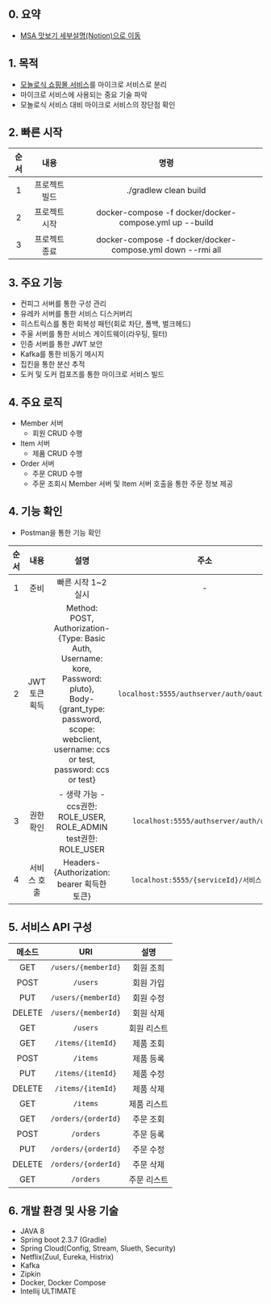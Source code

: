 ## 0. 요약
- [MSA 맛보기 세부설명(Notion)으로 이동](https://diagnostic-octopus-3df.notion.site/MSA-32a5da497c95466ea714120cab3a7e20)

## 1. 목적         
- [모놀로식 쇼핑몰 서비스](https://github.com/Cheol-Soon-Choi/pluto)를 마이크로 서비스로 분리
- 마이크로 서비스에 사용되는 중요 기술 파악
- 모놀로식 서비스 대비 마이크로 서비스의 장단점 확인

## 2. 빠른 시작 
|순서|내용|명령|
|:---:|:---:|:---:|
|1|프로젝트 빌드|./gradlew clean build|
|2|프로젝트 시작|docker-compose -f docker/docker-compose.yml up --build|
|3|프로젝트 종료|docker-compose -f docker/docker-compose.yml down --rmi all|
        
## 3. 주요 기능
- 컨피그 서버를 통한 구성 관리
- 유레카 서버를 통한 서비스 디스커버리
- 히스트릭스를 통한 회복성 패턴(회로 차단, 폴백, 벌크헤드)
- 주울 서버를 통한 서비스 게이트웨이(라우팅, 필터)
- 인증 서버를 통한 JWT 보안
- Kafka를 통한 비동기 메시지
- 집킨을 통한 분산 추적
- 도커 및 도커 컴포즈를 통한 마이크로 서비스 빌드

## 4. 주요 로직
- Member 서버
  - 회원 CRUD 수행
- Item 서버
  - 제품 CRUD 수행
- Order 서버
  - 주문 CRUD 수행
  - 주문 조회시 Member 서버 및 Item 서버 호출을 통한 주문 정보 제공

## 4. 기능 확인
- Postman을 통한 기능 확인 
  
|순서|내용|설명|주소|
|:---:|:---:|:---:|:---:|
|1|준비|빠른 시작 1~2 실시|-|
|2|JWT 토큰 획득|Method: POST,</br>Authorization-{Type: Basic Auth, Username: kore, Password: pluto},</br>Body-{grant_type: password, scope: webclient, username: ccs or test, password: ccs or test}|`localhost:5555/authserver/auth/oauth/token`|
|3|권한 확인|- 생략 가능 -</br>ccs권한: ROLE_USER, ROLE_ADMIN</br>test권한: ROLE_USER|`localhost:5555/authserver/auth/user`|
|4|서비스 호출|Headers-{Authorization: bearer 획득한 토큰}|`localhost:5555/{serviceId}/서비스 API`|

## 5. 서비스 API 구성
|메소드|URI|설명|
|:---:|:---:|:---:|
|GET|`/users/{memberId}`|회원 조희|
|POST|`/users`|회원 가입|
|PUT|`/users/{memberId}`|회원 수정|
|DELETE|`/users/{memberId}`|회원 삭제|
|GET|`/users`|회원 리스트|
|GET|`/items/{itemId}`|제품 조회|
|POST|`/items`|제품 등록|
|PUT|`/items/{itemId}`|제품 수정|
|DELETE|`/items/{itemId}`|제품 삭제|
|GET|`/items`|제품 리스트|
|GET|`/orders/{orderId}`|주문 조회|
|POST|`/orders`|주문 등록|
|PUT|`/orders/{orderId}`|주문 수정|
|DELETE|`/orders/{orderId}`|주문 삭제|
|GET|`/orders`|주문 리스트|

## 6. 개발 환경 및 사용 기술
- JAVA 8
- Spring boot 2.3.7 (Gradle)
- Spring Cloud(Config, Stream, Slueth, Security)
- Netflix(Zuul, Eureka, Histrix)
- Kafka
- Zipkin
- Docker, Docker Compose
- Intellij ULTIMATE
